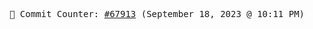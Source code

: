 <p align="center">
    <samp>
        📮 Commit Counter: <a href="https://github.com/Javascript-void0/Javascript-void0/commits/main">#67913</a> (September 18, 2023 @ 10:11 PM)
    </samp>
</p>